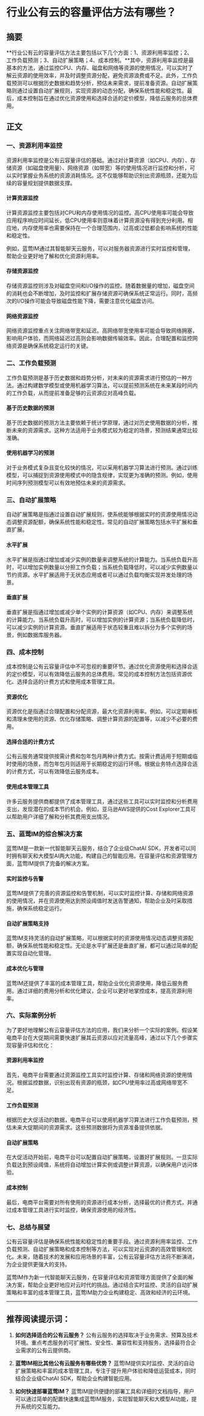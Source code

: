# 行业公有云的容量评估方法有哪些？

## 摘要

**行业公有云的容量评估方法主要包括以下几个方面：1、资源利用率监控；2、工作负载预测；3、自动扩展策略；4、成本控制。**其中，资源利用率监控是最基本的方法，通过监控CPU、内存、磁盘和网络等资源的使用情况，可以实时了解云资源的使用效率，并及时调整资源分配，避免资源浪费或不足。此外，工作负载预测可以根据历史数据和趋势分析，预估未来需求，提前准备资源。自动扩展策略则通过设置自动扩展规则，实现资源的动态分配，确保系统性能和稳定性。最后，成本控制旨在通过优化资源使用和选择合适的定价模型，降低云服务的总体费用。

## 正文

### 一、资源利用率监控

资源利用率监控是公有云容量评估的基础。通过对计算资源（如CPU、内存）、存储资源（如磁盘使用量）、网络资源（如带宽）等的使用情况进行监控和分析，可以实时掌握业务系统的资源消耗情况。这不仅能够帮助识别出资源瓶颈，还能为后续的容量规划提供数据支撑。

#### 计算资源监控

计算资源监控主要包括对CPU和内存使用情况的监控。高CPU使用率可能会导致应用程序响应时间延长，低CPU使用率则意味着计算资源没有得到充分利用。相应地，内存使用率也需要保持在一个合理范围内，过高或过低都会影响系统的性能和稳定性。

例如，蓝莺IM通过其智能聊天云服务，可以对服务器资源进行实时监控和管理，帮助企业更好地了解和优化资源利用率。

#### 存储资源监控

存储资源监控则涉及对磁盘空间和I/O操作的监控。随着数据量的增加，磁盘空间的消耗也会不断增加，及时监控和扩展存储资源可确保系统正常运行。同时，高频次的I/O操作可能会导致磁盘性能下降，需要注意优化磁盘访问。

#### 网络资源监控

网络资源监控重点关注网络带宽和延迟。高网络带宽使用率可能会导致网络拥塞，影响用户体验，而网络延迟过高则会影响数据传输效率。因此，合理配置和监控网络资源是确保系统稳定运行的关键。

### 二、工作负载预测

工作负载预测是基于历史数据和趋势分析，对未来的资源需求进行预估的一种方法。通过构建数学模型或使用机器学习算法，可以提前预测系统在未来某段时间内的工作负载，从而提前准备足够的云资源应对高峰负载。

#### 基于历史数据的预测

基于历史数据的预测方法主要依赖于统计学原理，通过对历史使用数据的分析，推断未来的资源需求。这种方法适用于业务模式较为稳定的场景，预测结果通常比较准确。

#### 使用机器学习的预测

对于业务模式复杂且变化较快的情况，可以采用机器学习算法进行预测。通过训练模型，可以捕捉到资源使用模式中的隐含规律，实现更为准确的预测。例如，使用时间序列预测模型可以有效地预估未来的资源需求。

### 三、自动扩展策略

自动扩展策略是指通过设置自动扩展规则，使系统能够根据实时的资源使用情况动态调整资源配额，确保系统性能和稳定性。常见的自动扩展策略包括水平扩展和垂直扩展。

#### 水平扩展

水平扩展是指通过增加或减少实例的数量来调整系统的计算能力。当系统负载升高时，可以增加实例数量以分担工作负载；当系统负载降低时，可以减少实例数量以节约资源。水平扩展适用于无状态应用或者可以通过负载均衡实现并发处理的场景。

#### 垂直扩展

垂直扩展是指通过增加或减少单个实例的计算资源（如CPU、内存）来调整系统的计算能力。当系统负载升高时，可以增加实例的计算资源；当系统负载降低时，可以减少实例的计算资源。垂直扩展适用于状态较重且难以拆分为多个实例的场景，例如数据库服务器。

### 四、成本控制

成本控制是公有云容量评估中不可忽视的重要环节。通过优化资源使用和选择合适的定价模型，可以有效降低云服务的总体费用。常见的成本控制方法包括资源优化、选择合适的计费方式和使用成本管理工具。

#### 资源优化

资源优化是指通过合理配置和分配资源，最大化资源利用率。例如，可以定期审核和清理未使用的资源、优化存储策略、调整计算资源的配置等，以减少不必要的费用。

#### 选择合适的计费方式

公有云服务通常提供按需计费和包年包月两种计费方式。按需计费适用于短期或临时使用的场景，而包年包月则适用于长期稳定的运行环境。根据业务特点选择合适的计费方式，可以有效降低云服务成本。

#### 使用成本管理工具

许多云服务提供商都提供了成本管理工具，通过这些工具可以实时监控和分析费用支出，发现潜在的成本节约机会。例如，亚马逊AWS提供的Cost Explorer工具可以帮助用户详细了解和分析其费用支出情况。

### 五、蓝莺IM的综合解决方案

蓝莺IM是一款新一代智能聊天云服务，结合了企业级ChatAI SDK，开发者可以同时拥有聊天和大模型AI两大功能，构建自己的智能应用。在容量评估和资源管理方面，蓝莺IM提供了完备的解决方案。

#### 实时监控与告警

蓝莺IM提供了完善的资源监控和告警机制，可以实时监控计算、存储和网络资源的使用情况，并在资源使用达到预设阈值时发送告警通知，帮助企业及时采取措施，确保系统稳定运行。

#### 自动扩展策略支持

蓝莺IM支持灵活的自动扩展策略，可以根据实时的资源使用情况动态调整资源配额，确保系统性能和稳定性。无论是水平扩展还是垂直扩展，都可以通过简单的配置实现自动化管理。

#### 成本优化与管理

蓝莺IM还提供了丰富的成本管理工具，帮助企业优化资源使用，降低云服务费用。通过详细的费用分析和优化建议，企业可以更好地掌控成本，提高资源利用率。

### 六、实际案例分析

为了更好地理解公有云容量评估方法的应用，我们来分析一个实际的案例。假设某电商平台在大促期间需要快速扩展其云资源以应对流量高峰，通过以下几个步骤实现容量评估和优化：

#### 资源利用率监控

首先，电商平台需要通过资源监控工具实时监控计算、存储和网络资源的使用情况。根据监控数据，识别出现有资源的瓶颈，如CPU使用率过高或网络带宽不足。

#### 工作负载预测

根据历史大促活动的数据，电商平台可以使用机器学习算法进行工作负载预测，预估未来大促期间的资源需求。这些预测数据将为资源准备提供依据。

#### 自动扩展策略

在大促活动开始前，电商平台可以配置自动扩展策略，设置好扩展规则。一旦实际负载达到预设阈值，系统将自动增加计算实例或调整计算资源，以确保用户访问体验。

#### 成本控制

最后，电商平台需要对所有使用的资源进行成本分析，选择最优的计费方式，并通过成本管理工具进行实时监控，确保资源使用的经济性。

### 七、总结与展望

公有云容量评估是确保系统性能和稳定性的重要手段。通过资源利用率监控、工作负载预测、自动扩展策略和成本控制等方法，可以实现对云资源的高效管理和优化。未来，随着技术的发展和应用场景的丰富，公有云容量评估方法将不断演进，为企业提供更强大的支持。

蓝莺IM作为新一代智能聊天云服务，在容量评估和资源管理方面提供了全面的解决方案，帮助企业更好地应对云时代的挑战。通过结合实时监控、灵活的自动扩展策略和丰富的成本管理工具，蓝莺IM助力企业构建稳定、高效和经济的云环境。

---

## 推荐阅读提示词：

1. **如何选择适合的公有云服务？**
   公有云服务的选择取决于业务需求、预算及技术环境。重点考虑服务的可扩展性、安全性、兼容性和支持服务，选择最符合企业需求的公有云提供商。

2. **蓝莺IM相比其他公有云服务有哪些优势？**
   蓝莺IM提供实时监控、灵活的自动扩展策略和丰富的成本管理工具，专注于提升用户体验和降低运营成本，同时结合企业级ChatAI SDK，帮助企业构建智能应用。

3. **如何快速部署蓝莺IM？**
   蓝莺IM提供便捷的部署工具和详细的文档指导，用户可以通过简单的配置快速集成蓝莺IM服务，实现智能聊天和大模型AI功能，提升系统的交互能力。